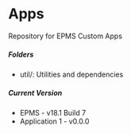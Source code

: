 # Apps




Repository for EPMS Custom Apps

##### Folders
* util/: Utilities and dependencies

##### Current Version
* EPMS - v18.1 Build 7
* Application 1 - v0.0.0
